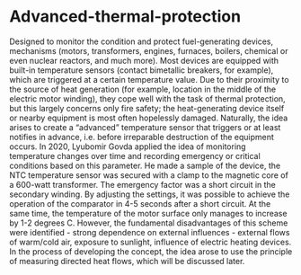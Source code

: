 # Advanced-thermal-protection
Designed to monitor the condition and protect fuel-generating devices, mechanisms (motors, transformers, engines, furnaces, boilers, chemical or even nuclear reactors, and much more).
Most devices are equipped with built-in temperature sensors (contact bimetallic breakers, for example), which are triggered at a certain temperature value. Due to their proximity to the source of heat generation
(for example, location in the middle of the electric motor winding), they cope well with the task of thermal protection, but this largely concerns only fire safety; the heat-generating device itself or nearby
equipment is most often hopelessly damaged. Naturally, the idea arises to create a “advanced” temperature sensor that triggers or at least notifies in advance, i.e. before irreparable destruction of the equipment occurs.
In 2020, Lyubomir Govda applied the idea of monitoring temperature changes over time and recording emergency or critical conditions based on this parameter. He made a sample of the device, the NTC temperature sensor was
secured with a clamp to the magnetic core of a 600-watt transformer. The emergency factor was a short circuit in the secondary winding. By adjusting the settings, it was possible to achieve the operation of the comparator in 4-5 seconds
after a short circuit. At the same time, the temperature of the motor surface only manages to increase by 1-2 degrees C. However, the fundamental disadvantages of this scheme were identified - strong dependence on external 
influences - external flows of warm/cold air, exposure to sunlight, influence of electric heating devices. In the process of developing the concept, the idea arose to use the principle of measuring directed heat flows, which will be discussed later.
